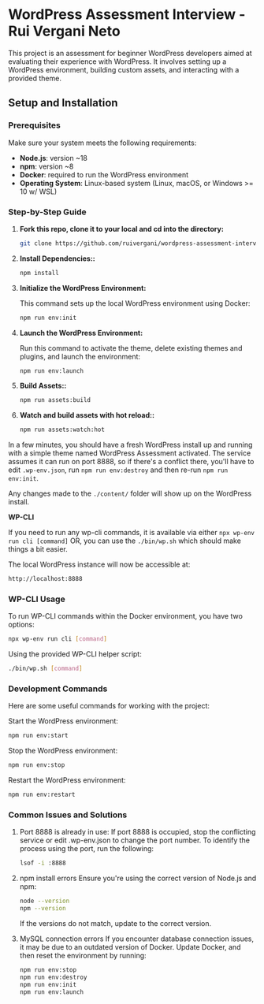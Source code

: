# WordPress Assessment Interview - Rui Vergani Neto

This project is an assessment for beginner WordPress developers aimed at evaluating their experience with WordPress. It involves setting up a WordPress environment, building custom assets, and interacting with a provided theme.

## Setup and Installation

### Prerequisites

Make sure your system meets the following requirements:
- **Node.js**: version ~18
- **npm**: version ~8
- **Docker**: required to run the WordPress environment
- **Operating System**: Linux-based system (Linux, macOS, or Windows >= 10 w/ WSL)

### Step-by-Step Guide

1. **Fork this repo, clone  it to your local and cd into the directory:**
   
   ```bash
   git clone https://github.com/ruivergani/wordpress-assessment-interview-rui.git

3. **Install Dependencies::**
   
   ```bash
   npm install

4. **Initialize the WordPress Environment:**
   
   This command sets up the local WordPress environment using Docker:
   ```bash
   npm run env:init
   
5. **Launch the WordPress Environment:**
   
   Run this command to activate the theme, delete existing themes and plugins, and launch the environment:
   ```bash
   npm run env:launch

6. **Build Assets::**
   
   ```bash
   npm run assets:build

7. **Watch and build assets with hot reload::**
   
   ```bash
   npm run assets:watch:hot

In a few minutes, you should have a fresh WordPress install up and running with a simple theme named WordPress Assessment activated. The service assumes it can run on port 8888, so if there's a conflict there, you'll have to edit `.wp-env.json`, run `npm run env:destroy` and then re-run `npm run env:init`.

Any changes made to the `./content/` folder will show up on the WordPress install.
   
**WP-CLI**

If you need to run any wp-cli commands, it is available via either `npx wp-env run cli [command]` OR, you can use the `./bin/wp.sh` which should make things a bit easier.

The local WordPress instance will now be accessible at: 
   ```bash
   http://localhost:8888
   ```

### WP-CLI Usage

To run WP-CLI commands within the Docker environment, you have two options:
   ```bash
   npx wp-env run cli [command]
   ```

Using the provided WP-CLI helper script:
   ```bash
   ./bin/wp.sh [command]
   ```

### Development Commands

Here are some useful commands for working with the project:

Start the WordPress environment:
   ```bash
   npm run env:start
   ```

Stop the WordPress environment:
   ```bash
   npm run env:stop
   ```

Restart the WordPress environment:
   ```bash
   npm run env:restart
   ```

### Common Issues and Solutions

1. Port 8888 is already in use: 
If port 8888 is occupied, stop the conflicting service or edit .wp-env.json to change the port number.
To identify the process using the port, run the following:

   ```bash
   lsof -i :8888
   ```

2. npm install errors
Ensure you're using the correct version of Node.js and npm:
   ```bash
   node --version
   npm --version
   ```
   If the versions do not match, update to the correct version.

3. MySQL connection errors
If you encounter database connection issues, it may be due to an outdated version of Docker. Update Docker, and then reset the environment by running:
   ```bash
   npm run env:stop
   npm run env:destroy
   npm run env:init
   npm run env:launch
   ```
